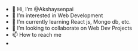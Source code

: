 - 👋 Hi, I’m @Akshaysenpai
- 👀 I’m interested in Web Development 
- 🌱 I’m currently learning React js, Mongo db, etc.
- 💞️ I’m looking to collaborate on Web Dev Projects 
- 📫 How to reach me
- 
<!---
Akshaysenpai/Akshaysenpai is a ✨ special ✨ repository because its `README.md` (this file) appears on your GitHub profile.
You can click the Preview link to take a look at your changes.
--->
